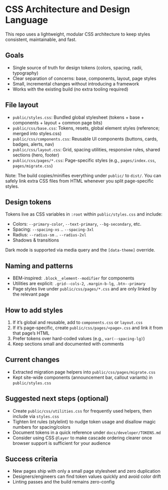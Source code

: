 # CSS Architecture and Design Language

This repo uses a lightweight, modular CSS architecture to keep styles consistent, maintainable, and fast.

## Goals
- Single source of truth for design tokens (colors, spacing, radii, typography)
- Clear separation of concerns: base, components, layout, page styles
- Small, incremental changes without introducing a framework
- Works with the existing build (no extra tooling required)

## File layout
- `public/styles.css`: Bundled global stylesheet (tokens + base + components + layout + common page bits)
- `public/css/base.css`: Tokens, resets, global element styles (reference; merged into styles.css)
- `public/css/components.css`: Reusable UI components (buttons, cards, badges, alerts, nav)
- `public/css/layout.css`: Grid, spacing utilities, responsive rules, shared sections (hero, footer)
- `public/css/pages/*.css`: Page-specific styles (e.g., `pages/index.css`, `pages/migrate.css`)

Note: The build copies/minifies everything under `public/` to `dist/`. You can safely link extra CSS files from HTML whenever you split page-specific styles.

## Design tokens
Tokens live as CSS variables in `:root` within `public/styles.css` and include:
- Colors: `--primary-color`, `--text-primary`, `--bg-secondary`, etc.
- Spacing: `--spacing-xs` .. `--spacing-3xl`
- Radius: `--radius-sm` .. `--radius-2xl`
- Shadows & transitions

Dark mode is supported via media query and the `[data-theme]` override.

## Naming and patterns
- BEM-inspired: `.block__element--modifier` for components
- Utilities are explicit: `.grid--cols-2`, `.margin-b-lg`, `.btn--primary`
- Page styles live under `public/css/pages/*.css` and are only linked by the relevant page

## How to add styles
1. If it’s global and reusable, add to `components.css` or `layout.css`
2. If it’s page-specific, create `public/css/pages/<page>.css` and link it from that page’s HTML
3. Prefer tokens over hard-coded values (e.g., `var(--spacing-lg)`)
4. Keep sections small and documented with comments

## Current changes
- Extracted migration page helpers into `public/css/pages/migrate.css`
- Kept site-wide components (announcement bar, callout variants) in `public/styles.css`

## Suggested next steps (optional)
- Create `public/css/utilities.css` for frequently used helpers, then include via `styles.css`
- Tighten lint rules (stylelint) to nudge token usage and disallow magic numbers for spacing/colors
- Document tokens in a quick reference under `docs/developer/TOKENS.md`
- Consider using CSS `@layer` to make cascade ordering clearer once browser support is sufficient for your audience

## Success criteria
- New pages ship with only a small page stylesheet and zero duplication
- Designers/engineers can find token values quickly and avoid color drift
- Linting passes and the build remains zero-config
